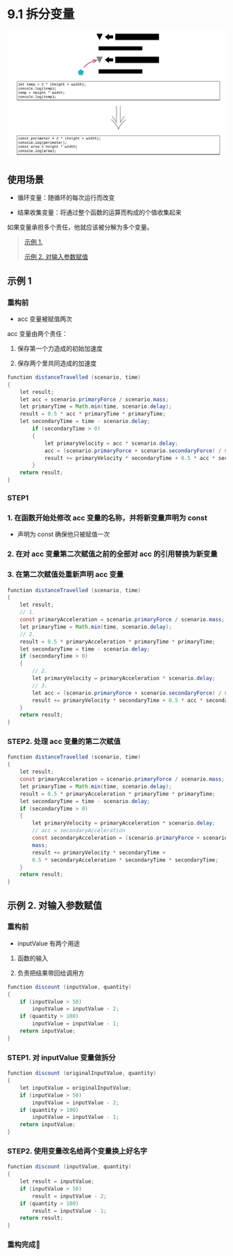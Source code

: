 <!--
 * @Author: FEIFEI SUN
 * @Description: 
 * @Detail: 
 * @Date: 2023-04-24 14:16:00
 * 
-->
# 9.1 拆分变量

![](../img/9.1.jpg)

## 使用场景

- 循环变量：随循环的每次运行而改变

- 结果收集变量：将通过整个函数的运算而构成的个值收集起来

如果变量承担多个责任，他就应该被分解为多个变量。

> [示例 1.]()
>
> [示例 2. 对输入参数赋值]()

## 示例 1

### 重构前

- acc 变量被赋值两次

acc 变量由两个责任：

1. 保存第一个力造成的初始加速度

2. 保存两个里共同造成的加速度

```java
function distanceTravelled (scenario, time) 
{
    let result;
    let acc = scenario.primaryForce / scenario.mass;
    let primaryTime = Math.min(time, scenario.delay);
    result = 0.5 * acc * primaryTime * primaryTime;
    let secondaryTime = time - scenario.delay;
        if (secondaryTime > 0) 
        {
            let primaryVelocity = acc * scenario.delay;
            acc = (scenario.primaryForce + scenario.secondaryForce) / scenario.mass;
            result += primaryVelocity * secondaryTime + 0.5 * acc * secondaryTime * secondaryTime;
        }
    return result;
}
```

### STEP1

### 1. 在函数开始处修改 acc 变量的名称，并将新变量声明为 const

- 声明为 const 确保他只被赋值一次

### 2. 在对 acc 变量第二次赋值之前的全部对 acc 的引用替换为新变量

### 3. 在第二次赋值处重新声明 acc 变量

```java
function distanceTravelled (scenario, time)
{
    let result;
    // 1. 
    const primaryAcceleration = scenario.primaryForce / scenario.mass;
    let primaryTime = Math.min(time, scenario.delay);
    // 2.
    result = 0.5 * primaryAcceleration * primaryTime * primaryTime;
    let secondaryTime = time - scenario.delay;
    if (secondaryTime > 0)
    {
        // 2.
        let primaryVelocity = primaryAcceleration * scenario.delay;
        // 3.
        let acc = (scenario.primaryForce + scenario.secondaryForce) / scenario.mass;
        result += primaryVelocity * secondaryTime + 0.5 * acc * secondaryTime * secondaryTime;
    }
    return result;
}
```

### STEP2. 处理 acc 变量的第二次赋值

```JAVA
function distanceTravelled (scenario, time)
{
    let result;
    const primaryAcceleration = scenario.primaryForce / scenario.mass;
    let primaryTime = Math.min(time, scenario.delay);
    result = 0.5 * primaryAcceleration * primaryTime * primaryTime;
    let secondaryTime = time - scenario.delay;
    if (secondaryTime > 0)
    {
        let primaryVelocity = primaryAcceleration * scenario.delay;
        // acc = secondaryAcceleration
        const secondaryAcceleration = (scenario.primaryForce + scenario.secondaryForce) / scenario.
        mass;
        result += primaryVelocity * secondaryTime +
        0.5 * secondaryAcceleration * secondaryTime * secondaryTime;
    }
    return result;
}
```

## 示例 2. 对输入参数赋值

### 重构前

- inputValue 有两个用途

1. 函数的输入

2. 负责把结果带回给调用方

```java
function discount (inputValue, quantity)
{
    if (inputValue > 50)
        inputValue = inputValue - 2;
    if (quantity > 100)
        inputValue = inputValue - 1;
    return inputValue;
}
```

### STEP1. 对 inputValue 变量做拆分

```java
function discount (originalInputValue, quantity)
{
    let inputValue = originalInputValue;
    if (inputValue > 50)
        inputValue = inputValue - 2;
    if (quantity > 100)
        inputValue = inputValue - 1;
    return inputValue;
}
```

### STEP2. 使用变量改名给两个变量换上好名字

```java
function discount (inputValue, quantity)
{
    let result = inputValue;
    if (inputValue > 50)
        result = inputValue - 2;
    if (quantity > 100)
        result = inputValue - 1;
    return result;
}
```

### 重构完成🎀
